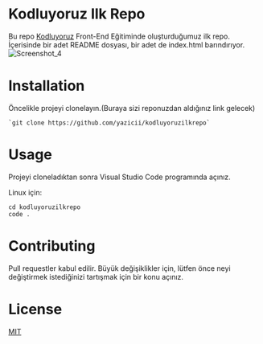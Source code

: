 # Kodluyoruz Ilk Repo
Bu repo [Kodluyoruz](https://www.kodluyoruz.org/) Front-End Eğitiminde oluşturduğumuz ilk repo. İçerisinde bir adet README dosyası, bir adet de index.html barındırıyor.
![Screenshot_4](https://user-images.githubusercontent.com/101544408/173601222-3578d4a2-c3a8-4303-9fae-cae124a6fdcf.png)

# Installation
Öncelikle projeyi clonelayın.(Buraya sizi reponuzdan aldığınız link gelecek)
```
`git clone https://github.com/yazicii/kodluyoruzilkrepo`
```
# Usage
Projeyi cloneladıktan sonra Visual Studio Code programında açınız.

Linux için:
```
cd kodluyoruzilkrepo
code .
```

# Contributing
Pull requestler kabul edilir. Büyük değişiklikler için, lütfen önce neyi değiştirmek istediğinizi tartışmak için bir konu açınız.

# License
[MIT](https://choosealicense.com/licenses/mit/)
